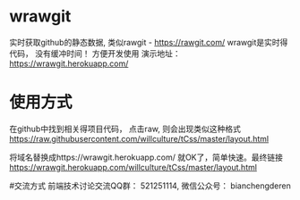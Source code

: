# wrawgit
实时获取github的静态数据, 类似rawgit - https://rawgit.com/
wrawgit是实时得代码， 没有缓冲时间！ 方便开发使用
演示地址： https://wrawgit.herokuapp.com/

# 使用方式
在github中找到相关得项目代码， 点击raw, 则会出现类似这种格式
https://raw.githubusercontent.com/willculture/tCss/master/layout.html

将域名替换成https://wrawgit.herokuapp.com/ 就OK了，简单快速。最终链接
https://wrawgit.herokuapp.com/willculture/tCss/master/layout.html

#交流方式
前端技术讨论交流QQ群： 521251114,  微信公众号： bianchengderen